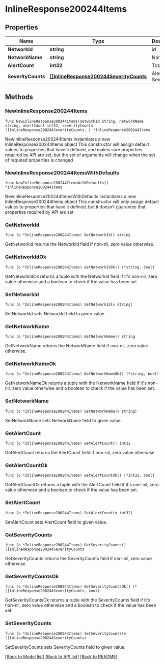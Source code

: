 # InlineResponse200244Items

## Properties

Name | Type | Description | Notes
------------ | ------------- | ------------- | -------------
**NetworkId** | **string** | id | 
**NetworkName** | **string** | Name | 
**AlertCount** | **int32** | Total Alerts | 
**SeverityCounts** | [**[]InlineResponse200244SeverityCounts**](InlineResponse200244SeverityCounts.md) | Alerts By Severity | 

## Methods

### NewInlineResponse200244Items

`func NewInlineResponse200244Items(networkId string, networkName string, alertCount int32, severityCounts []InlineResponse200244SeverityCounts, ) *InlineResponse200244Items`

NewInlineResponse200244Items instantiates a new InlineResponse200244Items object
This constructor will assign default values to properties that have it defined,
and makes sure properties required by API are set, but the set of arguments
will change when the set of required properties is changed

### NewInlineResponse200244ItemsWithDefaults

`func NewInlineResponse200244ItemsWithDefaults() *InlineResponse200244Items`

NewInlineResponse200244ItemsWithDefaults instantiates a new InlineResponse200244Items object
This constructor will only assign default values to properties that have it defined,
but it doesn't guarantee that properties required by API are set

### GetNetworkId

`func (o *InlineResponse200244Items) GetNetworkId() string`

GetNetworkId returns the NetworkId field if non-nil, zero value otherwise.

### GetNetworkIdOk

`func (o *InlineResponse200244Items) GetNetworkIdOk() (*string, bool)`

GetNetworkIdOk returns a tuple with the NetworkId field if it's non-nil, zero value otherwise
and a boolean to check if the value has been set.

### SetNetworkId

`func (o *InlineResponse200244Items) SetNetworkId(v string)`

SetNetworkId sets NetworkId field to given value.


### GetNetworkName

`func (o *InlineResponse200244Items) GetNetworkName() string`

GetNetworkName returns the NetworkName field if non-nil, zero value otherwise.

### GetNetworkNameOk

`func (o *InlineResponse200244Items) GetNetworkNameOk() (*string, bool)`

GetNetworkNameOk returns a tuple with the NetworkName field if it's non-nil, zero value otherwise
and a boolean to check if the value has been set.

### SetNetworkName

`func (o *InlineResponse200244Items) SetNetworkName(v string)`

SetNetworkName sets NetworkName field to given value.


### GetAlertCount

`func (o *InlineResponse200244Items) GetAlertCount() int32`

GetAlertCount returns the AlertCount field if non-nil, zero value otherwise.

### GetAlertCountOk

`func (o *InlineResponse200244Items) GetAlertCountOk() (*int32, bool)`

GetAlertCountOk returns a tuple with the AlertCount field if it's non-nil, zero value otherwise
and a boolean to check if the value has been set.

### SetAlertCount

`func (o *InlineResponse200244Items) SetAlertCount(v int32)`

SetAlertCount sets AlertCount field to given value.


### GetSeverityCounts

`func (o *InlineResponse200244Items) GetSeverityCounts() []InlineResponse200244SeverityCounts`

GetSeverityCounts returns the SeverityCounts field if non-nil, zero value otherwise.

### GetSeverityCountsOk

`func (o *InlineResponse200244Items) GetSeverityCountsOk() (*[]InlineResponse200244SeverityCounts, bool)`

GetSeverityCountsOk returns a tuple with the SeverityCounts field if it's non-nil, zero value otherwise
and a boolean to check if the value has been set.

### SetSeverityCounts

`func (o *InlineResponse200244Items) SetSeverityCounts(v []InlineResponse200244SeverityCounts)`

SetSeverityCounts sets SeverityCounts field to given value.



[[Back to Model list]](../README.md#documentation-for-models) [[Back to API list]](../README.md#documentation-for-api-endpoints) [[Back to README]](../README.md)


